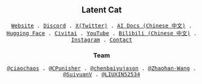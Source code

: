 <h2 align="center">
  Latent Cat
</h2>

<p align="center">
  <samp>
    <a href="https://latentcat.com">Website</a> .
    <a href="https://discord.gg/V9CNuqYfte">Discord</a> .
    <a href="https://twitter.com/latent_cat">X(Twitter)</a> .
    <a href="https://aigc.latentcat.com">AI Docs (Chinese 中文)</a> .
    <a href="https://huggingface.co/latentcat">Hugging Face</a> .
    <a href="https://civitai.com/user/LatentCat">Civitai</a> .
    <a href="https://www.youtube.com/channel/UCJ5coKDjw7Z0rrMSDajRESA">YouTube</a> .
    <a href="https://space.bilibili.com/3546638018676750/">Bilibili (Chinese 中文)</a> .
    <a href="https://www.instagram.com/latent.cat/">Instagram</a> .
    <a href="mailto://contact@latentcat.com">Contact</a>
  </samp>
</p>

<h3 align="center">
  Team
</h3>

<p align="center">
  <samp>
    <a href="https://github.com/ciaochaos">@ciaochaos</a> .
    <a href="https://github.com/CPunisher">@CPunisher</a> .
    <a href="https://github.com/chenbaiyujason">@chenbaiyujason</a> .
    <a href="https://github.com/Zhaohan-Wang">@Zhaohan-Wang</a> .
    <a href="https://github.com/SuiyuanV">@SuiyuanV</a> .
    <a href="https://github.com/LIUXIN52534">@LIUXIN52534</a>
  </samp>
</p>
